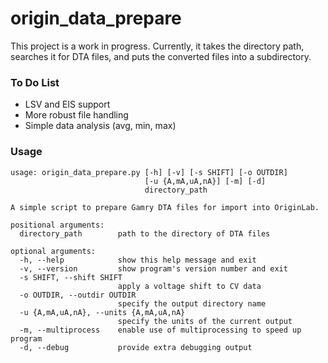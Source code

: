 # origin_data_prepare

This project is a work in progress. Currently, it takes the directory path, searches it for DTA files, and puts the converted files into a subdirectory.

### To Do List

- LSV and EIS support
- More robust file handling
- Simple data analysis (avg, min, max)

### Usage

```
usage: origin_data_prepare.py [-h] [-v] [-s SHIFT] [-o OUTDIR]
                              [-u {A,mA,uA,nA}] [-m] [-d]
                              directory_path

A simple script to prepare Gamry DTA files for import into OriginLab.

positional arguments:
  directory_path        path to the directory of DTA files

optional arguments:
  -h, --help            show this help message and exit
  -v, --version         show program's version number and exit
  -s SHIFT, --shift SHIFT
                        apply a voltage shift to CV data
  -o OUTDIR, --outdir OUTDIR
                        specify the output directory name
  -u {A,mA,uA,nA}, --units {A,mA,uA,nA}
                        specify the units of the current output
  -m, --multiprocess    enable use of multiprocessing to speed up program
  -d, --debug           provide extra debugging output
```
